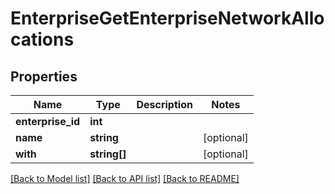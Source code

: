 # EnterpriseGetEnterpriseNetworkAllocations

## Properties
Name | Type | Description | Notes
------------ | ------------- | ------------- | -------------
**enterprise_id** | **int** |  | 
**name** | **string** |  | [optional] 
**with** | **string[]** |  | [optional] 

[[Back to Model list]](../README.md#documentation-for-models) [[Back to API list]](../README.md#documentation-for-api-endpoints) [[Back to README]](../README.md)


